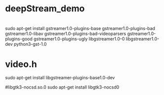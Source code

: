 # deepStream_demo

#
sudo apt-get install gstreamer1.0-plugins-base gstreamer1.0-plugins-bad gstreamer1.0-libav gstreamer1.0-plugins-bad-videoparsers gstreamer1.0-plugins-good gstreamer1.0-plugins-ugly libgstreamer1.0-0 libgstreamer1.0-dev python3-gst-1.0

# video.h
sudo apt-get install libgstreamer-plugins-base1.0-dev

#libgtk3-nocsd.so.0
sudo apt-get install libgtk3-nocsd0